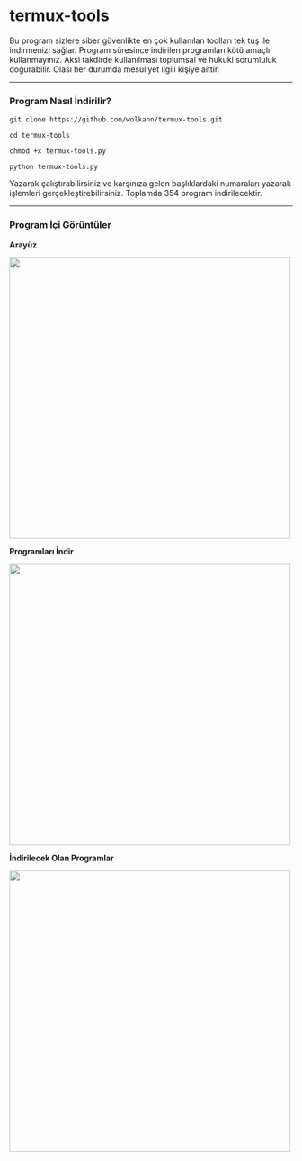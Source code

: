 # termux-tools
Bu program sizlere siber güvenlikte en çok kullanılan toolları tek tuş ile indirmenizi sağlar. Program süresince indirilen programları kötü amaçlı kullanmayınız. Aksi takdirde kullanılması toplumsal ve hukuki sorumluluk doğurabilir. Olası her durumda mesuliyet ilgili kişiye aittir.

---

### Program Nasıl İndirilir?

`git clone https://github.com/wolkann/termux-tools.git`

`cd termux-tools`

`chmod +x termux-tools.py`

`python termux-tools.py`

Yazarak çalıştırabilirsiniz ve karşınıza gelen başlıklardaki numaraları yazarak işlemleri gerçekleştirebilirsiniz. Toplamda 354 program indirilecektir.

---

### Program İçi Görüntüler

**Arayüz**

<img src="https://github.com/wolkann/termux-tools/blob/main/resimler/arayüz.jpg" width="500" height="500">


**Programları İndir**

<img src="https://github.com/wolkann/termux-tools/blob/main/resimler/indirilecek_olan_programlar.jpeg" width="500" height="500">


**İndirilecek Olan Programlar**

<img src="https://github.com/wolkann/termux-tools/blob/main/resimler/programlar%C4%B1_indirme.jpeg" width="500" height="500">
